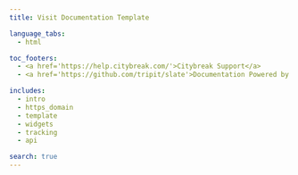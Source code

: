 ```yaml
---
title: Visit Documentation Template

language_tabs:
  - html

toc_footers:
  - <a href='https://help.citybreak.com/'>Citybreak Support</a> 
  - <a href='https://github.com/tripit/slate'>Documentation Powered by Slate</a>

includes:
  - intro
  - https_domain
  - template
  - widgets
  - tracking
  - api

search: true
---
```


